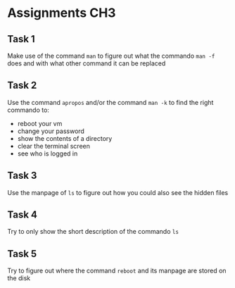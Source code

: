 # Assignments CH3
## Task 1
Make use of the command `man` to figure out what the commando `man -f` does and with what other command it can be replaced

## Task 2
Use the command `apropos` and/or the command `man -k` to find the right commando to:
- reboot your vm
- change your password
- show the contents of a directory
- clear the terminal screen
- see who is logged in 

## Task 3
Use the manpage of `ls` to figure out how you could also see the hidden files

##  Task 4 
Try to only show the short description of the commando `ls`

##  Task 5 
Try to figure out where the command `reboot` and its manpage are stored on the disk
